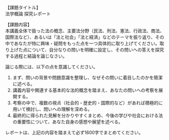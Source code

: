 【課題タイトル】  
法学概論 探究レポート

【課題内容】  
本講義全体で扱った法の概念、主要法分野（民法、刑法、憲法、行政法、商法、国際法など）、あるいは「法と社会」「法と経済」などのテーマを振り返り、その中であなたが特に興味・疑問をもった点を一つ具体的に取り上げてください。取り上げた点について、自分なりの問いを明確に設定し、その問いへの答えを探究する過程と結論を論じなさい。

論じる際には、以下の点を意識してください。  
1) まず、問いの背景や問題意識を整理し、なぜその問いに着目したのかを簡潔に述べる。  
2) 講義内容や関連する基本的な法的概念を踏まえ、あなたの問いへの考察を展開する。  
3) 考察の中で、複数の視点（社会的・歴史的・国際的など）があれば積極的に用いて検討し、問いへの理解を深める。  
4) 最終的に得られた見解を分かりやすくまとめ、今後の学びや社会における法の重要性について、あなた自身の感想や展望を述べる。  

レポートは、上記の内容を踏まえて必ず1600字でまとめてください。  